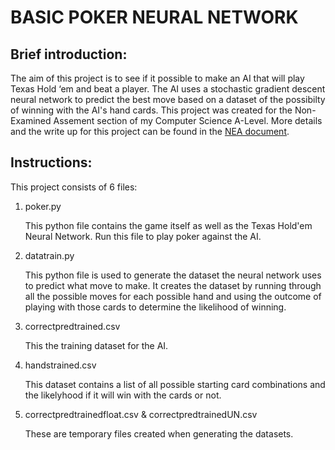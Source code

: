 BASIC POKER NEURAL NETWORK
==========================

Brief introduction:
-------------------

The aim of this project is to see if it possible to make an AI that will
play Texas Hold ‘em and beat a player. The AI uses a stochastic gradient 
descent neural network to predict the best move based on a dataset of the 
possibilty of winning with the AI's hand cards. This project was created 
for the Non-Examined Assement section of my Computer Science A-Level. More 
details and the write up for this project can be found in the [NEA document](https://www.google.com).
  

Instructions:
-----------------

This project consists of 6 files:
1. poker.py

   This python file contains the game itself as well as the Texas Hold'em 
   Neural Network. Run this file to play poker against the AI.

2. datatrain.py

   This python file is used to generate the dataset the neural network uses
   to predict what move to make. It creates the dataset by running through
   all the possible moves for each possible hand and using the outcome of
   playing with those cards to determine the likelihood of winning.

3. correctpredtrained.csv
   
   This the training dataset for the AI.

4. handstrained.csv
   
   This dataset contains a list of all possible starting card combinations 
   and the likelyhood if it will win with the cards or not.

5. correctpredtrainedfloat.csv & correctpredtrainedUN.csv
   
   These are temporary files created when generating the datasets.